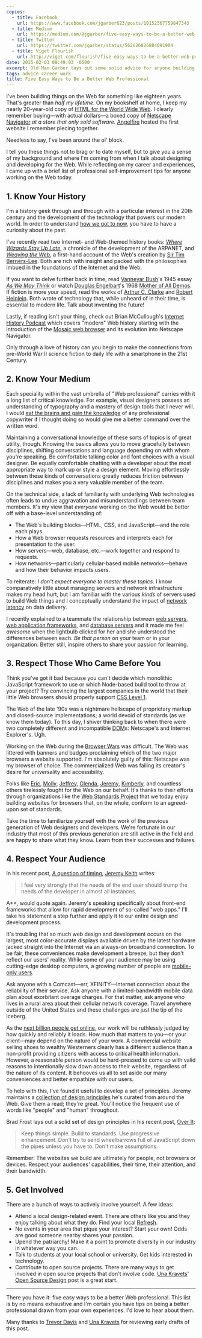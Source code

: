 ```yaml
---
copies:
  - title: Facebook
    url: https://www.facebook.com/jgarber623/posts/10152567759847343
  - title: Medium
    url: https://medium.com/@jgarber/five-easy-ways-to-be-a-better-web-professional-4291cb710968
  - title: Twitter
    url: https://twitter.com/jgarber/status/562626826884091904
  - title: Viget Flourish
    url: http://viget.com/flourish/five-easy-ways-to-be-a-better-web-professional
date: 2015-02-03 09:49:03 -0500
excerpt: Old Man Garber lays out some solid advice for anyone building things on the Web.
tags: advice career work
title: Five Easy Ways to Be a Better Web Professional
---
```


I've been building things on the Web for something like eighteen years. That's greater than _half my lifetime_. On my bookshelf at home, I keep my nearly 20-year-old copy of [HTML for the World Wide Web](http://www.elizabethcastro.com/html4_4e/). I clearly remember buying—with actual dollars—a boxed copy of [Netscape Navigator](https://en.wikipedia.org/wiki/Netscape_Navigator) _at a store that only sold software._ [Angelfire](https://en.wikipedia.org/wiki/Angelfire) hosted the first website I remember piecing together.

Needless to say, I've been around the ol' block.

I tell you these things not to brag or to date myself, but to give you a sense of my background and where I'm coming from when I talk about designing and developing for the Web. While reflecting on my career and experiences, I came up with a brief list of professional self-improvement tips for anyone working on the Web today.

## 1. Know Your History

I'm a history geek through and through with a particular interest in the 20th century and the development of the technology that powers our modern world. In order to understand [how we got to now](http://www.amazon.com/dp/1594632960/?tag=sixtwothree-20), you have to have a curiosity about the past.

I've recently read two Internet- and Web-themed history books: <cite>[Where Wizards Stay Up Late](http://www.amazon.com/dp/0684832674/?tag=sixtwothree-20)</cite>, a chronicle of the development of the ARPANET, and <cite>[Weaving the Web](http://www.amazon.com/dp/006251587X/?tag=sixtwothree-20)</cite>, a first-hand account of the Web's creation by [Sir Tim Berners-Lee](https://en.wikipedia.org/wiki/Tim_Berners-Lee). Both are rich with insight and packed with the philosophies imbued in the foundations of the Internet and the Web.

If you want to delve further back in time, read [Vannevar Bush](https://en.wikipedia.org/wiki/Vannevar_Bush)'s 1945 essay <cite>[As We May Think](http://www.theatlantic.com/magazine/archive/1945/07/as-we-may-think/303881/?single_page=true)</cite> or watch [Douglas Engelbart](https://en.wikipedia.org/wiki/Douglas_Engelbart)'s 1968 [Mother of All Demos](https://www.youtube.com/watch?v=yJDv-zdhzMY). If fiction is more your speed, read the works of [Arthur C. Clarke](https://en.wikipedia.org/wiki/Arthur_C._Clarke) and [Robert Heinlein](https://en.wikipedia.org/wiki/Robert_A._Heinlein). Both wrote of technology that, while unheard of in their time, is essential to modern life. Talk about inventing the future!

Lastly, if reading isn't your thing, check out Brian McCullough's [Internet History Podcast](http://www.internethistorypodcast.com/) which covers "modern" Web history starting with the introduction of the [Mosaic web browser](https://en.wikipedia.org/wiki/Mosaic_web_browser) and its evolution into Netscape Navigator.

Only through a love of history can you begin to make the connections from pre-World War II science fiction to daily life with a smartphone in the 21st Century.

## 2. Know Your Medium

Each speciality within the vast umbrella of "Web professional" carries with it a long list of critical knowledge. For example, visual designers possess an understanding of typography and a mastery of design tools that I never will. I would [eat the brains and gain the knowledge](https://www.youtube.com/watch?v=X7J12_877Kk&t=8) of any professional copywriter if I thought doing so would give me a better command over the written word.

Maintaining a conversational knowledge of these sorts of topics is of great utility, though. Knowing the basics allows you to move gracefully between disciplines, shifting conversations and language depending on with whom you're speaking. Be comfortable talking color and font choices with a visual designer. Be equally comfortable chatting with a developer about the most appropriate way to mark up or style a design element. Moving effortlessly between these kinds of conversations greatly reduces friction between disciplines and makes you a very valuable member of the team.

On the technical side, a lack of familiarity with underlying Web technologies often leads to undue aggravation and misunderstandings between team members. It's my view that _everyone_ working on the Web would be better off with a base-level understanding of:

- The Web's building blocks—HTML, CSS, and JavaScript—and the role each plays.
- How a Web browser requests resources and interprets each for presentation to the user.
- How servers—web, database, etc.—work together and respond to requests.
- How networks—particularly cellular-based mobile networks—behave and how their behavior impacts users.

To reiterate: _I don't expect everyone to master these topics_. I know comparatively little about managing servers and network infrastructure makes my head hurt, but I am familiar with the various _kinds_ of servers used to build Web things and I conceptually understand the impact of [network latency](https://www.igvita.com/2012/07/19/latency-the-new-web-performance-bottleneck/) on data delivery.

I recently explained to a teammate the relationship between [web servers](https://en.wikipedia.org/wiki/Web_server), [web application frameworks](https://en.wikipedia.org/wiki/Web_application_framework), and [database servers](https://en.wikipedia.org/wiki/Database_server) and it made me feel _awesome_ when the lightbulb clicked for her and she understood the differences between each. _Be that person_ on your team or in your organization. Better still, inspire others to share your passion for learning.

## 3. Respect Those Who Came Before You

Think you've got it bad because you can't decide which monolithic JavaScript framework to use or which Node-based build tool to throw at your project? Try convincing the largest companies in the world that their little Web browsers should properly support [CSS Level 1](http://www.w3.org/TR/CSS1/).

The Web of the late '90s was a nightmare hellscape of proprietary markup and closed-source implementations; a world devoid of standards (as we know them today). To this day, I shiver thinking back to when there were two completely different and incompatible [DOM](https://en.wikipedia.org/wiki/Document_Object_Model)s: Netscape's and Internet Explorer's. Ugh.

Working on the Web during the [Browser Wars](https://en.wikipedia.org/wiki/Browser_wars) was difficult. The Web was littered with banners and badges proclaiming which of the two major browsers a website supported. I'm absolutely guilty of this: Netscape was my browser of choice. The commercialized Web was failing its creator's desire for universality and accessibility.

Folks like [Eric](http://meyerweb.com/), [Molly](http://www.molly.com/), [Jeffrey](http://www.zeldman.com/), [Glenda](http://www.glendathegood.com/), [Jeremy](https://adactio.com/), [Kimberly](http://www.kimberlyblessing.com/), and countless others tirelessly fought for the Web on our behalf. It's thanks to their efforts through organizations like the [Web Standards Project](http://www.webstandards.org/) that we today enjoy building websites for browsers that, on the whole, conform to an agreed-upon set of standards.

Take the time to familiarize yourself with the work of the previous generation of Web designers and developers. We're fortunate in our industry that most of this previous generation are still active in the field and are happy to share what they know. Learn from their successes and failures.

## 4. Respect Your Audience

In his recent post, [A question of timing](https://adactio.com/journal/8252), [Jeremy Keith](https://adactio.com/) writes:

> I feel very strongly that the needs of the end user should trump the needs of the developer in almost all instances.

A++, would quote again. Jeremy's speaking specifically about front-end frameworks that allow for rapid development of so-called "web apps." I'll take his statement a step further and apply it to our entire design and development process.

It's troubling that so much web design and development occurs on the largest, most color-accurate displays available driven by the latest hardware jacked straight into the Internet via an always-on broadband connection. To be fair, these conveniences make development a breeze, but they don't reflect our users' reality. While some of your audience may be using cutting-edge desktop computers, a growing number of people are [mobile-only users](https://hbr.org/2013/05/the-rise-of-the-mobile-only-us/).

Ask anyone with a Comcast—err, XFINITY—Internet connection about the reliability of their service. Ask anyone with a limited-bandwidth mobile data plan about exorbitant overage charges. For that matter, ask anyone who lives in a rural area about their cellular network coverage. Travel anywhere outside of the United States and these challenges are just the tip of the iceberg.

As the [next billion people get online](http://time.com/3589909/internet-next-billion-mobile/), our work will be ruthlessly judged by how quickly and reliably it loads. How much that matters to you—or your client—may depend on the nature of your work. A commercial website selling shoes to wealthy Westerners clearly has a different audience than a non-profit providing citizens with access to critical health information. However, a reasonable person would be hard-pressed to come up with valid reasons to intentionally slow down access to their website, regardless of the nature of its content. It behooves us all to set aside our many conveniences and better empathize with our users.

To help with this, I've found it useful to develop a set of principles. Jeremy maintains a [collection of design principles](http://principles.adactio.com/) he's curated from around the Web. Give them a read; they're great. You'll notice the frequent use of words like "people" and "human" throughout.

Brad Frost lays out a solid set of design principles in his recent post, [Over It](http://bradfrost.com/blog/post/over-it/):

> Keep things simple. Build to standards. Use progressive enhancement. Don't try to send wheelbarrows full of JavaScript down the pipes unless you have to. Don't make assumptions.

Remember: The websites we build are ultimately for people, not browsers or devices. Respect your audiences' capabilities, their time, their attention, and their bandwidth.

## 5. Get Involved

There are a bunch of ways to actively involve yourself. A few ideas:

- Attend a local design-related event. There are others like you and they enjoy talking about what they do. Find your local [Refresh](http://www.refreshingcities.com/).
- No events in your area that pique your interest? Start your own! Odds are good someone nearby shares your passion.
- Upend the patriarchy! Make it a point to promote diversity in our industry in whatever way you can.
- Talk to students at your local school or university. Get kids interested in technology.
- Contribute to open source projects. There are many ways to get involved in open source projects that don't involve code. [Una Kravets](http://unakravets.com/)' [Open Source Design](http://una.github.io/open-source-design) post is a great start.

---

There you have it: five easy ways to be a better Web professional. This list is by no means exhaustive and I'm certain you have tips on being a better professional drawn from your own experiences. I'd love to hear about them.

Many thanks to [Trevor Davis](http://trevordavis.net/) and [Una Kravets](http://unakravets.com/) for reviewing early drafts of this post.
